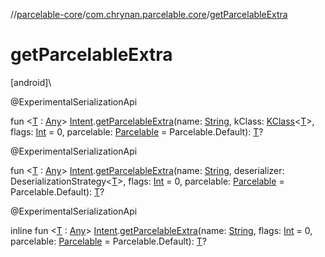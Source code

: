 //[parcelable-core](../../index.md)/[com.chrynan.parcelable.core](index.md)/[getParcelableExtra](get-parcelable-extra.md)

# getParcelableExtra

[android]\

@ExperimentalSerializationApi

fun &lt;[T](get-parcelable-extra.md) : [Any](https://kotlinlang.org/api/latest/jvm/stdlib/kotlin/-any/index.html)&gt; [Intent](https://developer.android.com/reference/kotlin/android/content/Intent.html).[getParcelableExtra](get-parcelable-extra.md)(name: [String](https://kotlinlang.org/api/latest/jvm/stdlib/kotlin/-string/index.html), kClass: [KClass](https://kotlinlang.org/api/latest/jvm/stdlib/kotlin.reflect/-k-class/index.html)&lt;[T](get-parcelable-extra.md)&gt;, flags: [Int](https://kotlinlang.org/api/latest/jvm/stdlib/kotlin/-int/index.html) = 0, parcelable: [Parcelable](-parcelable/index.md#1131268509%2FMain%2F-1462739831) = Parcelable.Default): [T](get-parcelable-extra.md)?

@ExperimentalSerializationApi

fun &lt;[T](get-parcelable-extra.md) : [Any](https://kotlinlang.org/api/latest/jvm/stdlib/kotlin/-any/index.html)&gt; [Intent](https://developer.android.com/reference/kotlin/android/content/Intent.html).[getParcelableExtra](get-parcelable-extra.md)(name: [String](https://kotlinlang.org/api/latest/jvm/stdlib/kotlin/-string/index.html), deserializer: DeserializationStrategy&lt;[T](get-parcelable-extra.md)&gt;, flags: [Int](https://kotlinlang.org/api/latest/jvm/stdlib/kotlin/-int/index.html) = 0, parcelable: [Parcelable](-parcelable/index.md#1131268509%2FMain%2F-1462739831) = Parcelable.Default): [T](get-parcelable-extra.md)?

@ExperimentalSerializationApi

inline fun &lt;[T](get-parcelable-extra.md) : [Any](https://kotlinlang.org/api/latest/jvm/stdlib/kotlin/-any/index.html)&gt; [Intent](https://developer.android.com/reference/kotlin/android/content/Intent.html).[getParcelableExtra](get-parcelable-extra.md)(name: [String](https://kotlinlang.org/api/latest/jvm/stdlib/kotlin/-string/index.html), flags: [Int](https://kotlinlang.org/api/latest/jvm/stdlib/kotlin/-int/index.html) = 0, parcelable: [Parcelable](-parcelable/index.md#1131268509%2FMain%2F-1462739831) = Parcelable.Default): [T](get-parcelable-extra.md)?
